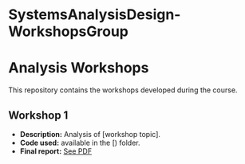 # SystemsAnalysisDesign-WorkshopsGroup
# Analysis Workshops

This repository contains the workshops developed during the course.

## Workshop 1
- **Description:** Analysis of [workshop topic].
- **Code used:** available in the [) folder.
- **Final report:** [See PDF]()
